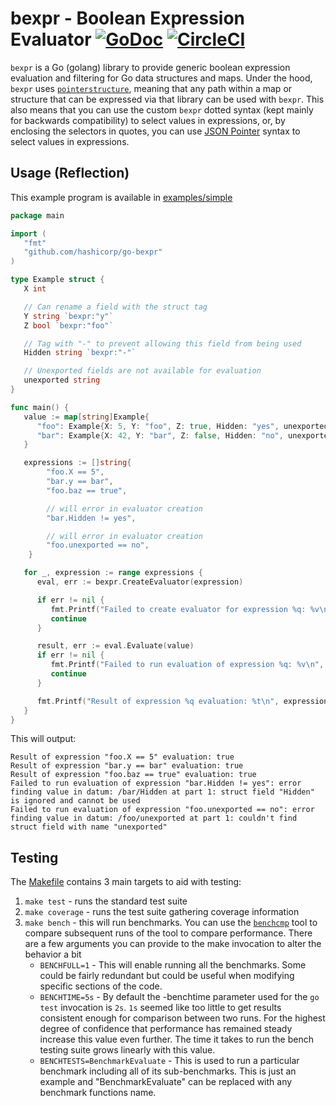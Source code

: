 # bexpr - Boolean Expression Evaluator [![GoDoc](https://godoc.org/github.com/hashicorp/go-bexpr?status.svg)](https://godoc.org/github.com/hashicorp/go-bexpr) [![CircleCI](https://circleci.com/gh/hashicorp/go-bexpr.svg?style=svg)](https://circleci.com/gh/hashicorp/go-bexpr)

`bexpr` is a Go (golang) library to provide generic boolean expression
evaluation and filtering for Go data structures and maps. Under the hood,
`bexpr` uses
[`pointerstructure`](https://github.com/mitchellh/pointerstructure), meaning
that any path within a map or structure that can be expressed via that library
can be used with `bexpr`. This also means that you can use the custom `bexpr`
dotted syntax (kept mainly for backwards compatibility) to select values in
expressions, or, by enclosing the selectors in quotes, you can use [JSON
Pointer](https://tools.ietf.org/html/rfc6901) syntax to select values in
expressions.

## Usage (Reflection)

This example program is available in [examples/simple](examples/simple)

```go
package main

import (
   "fmt"
   "github.com/hashicorp/go-bexpr"
)

type Example struct {
   X int

   // Can rename a field with the struct tag
   Y string `bexpr:"y"`
   Z bool `bexpr:"foo"`

   // Tag with "-" to prevent allowing this field from being used
   Hidden string `bexpr:"-"`

   // Unexported fields are not available for evaluation
   unexported string
}

func main() {
   value := map[string]Example{
      "foo": Example{X: 5, Y: "foo", Z: true, Hidden: "yes", unexported: "no"},
      "bar": Example{X: 42, Y: "bar", Z: false, Hidden: "no", unexported: "yes"},
   }

   expressions := []string{
		"foo.X == 5",
		"bar.y == bar",
		"foo.baz == true",

		// will error in evaluator creation
		"bar.Hidden != yes",

		// will error in evaluator creation
		"foo.unexported == no",
	}

   for _, expression := range expressions {
      eval, err := bexpr.CreateEvaluator(expression)

      if err != nil {
         fmt.Printf("Failed to create evaluator for expression %q: %v\n", expression, err)
         continue
      }

      result, err := eval.Evaluate(value)
      if err != nil {
         fmt.Printf("Failed to run evaluation of expression %q: %v\n", expression, err)
         continue
      }

      fmt.Printf("Result of expression %q evaluation: %t\n", expression, result)
   }
}
```

This will output:

```
Result of expression "foo.X == 5" evaluation: true
Result of expression "bar.y == bar" evaluation: true
Result of expression "foo.baz == true" evaluation: true
Failed to run evaluation of expression "bar.Hidden != yes": error finding value in datum: /bar/Hidden at part 1: struct field "Hidden" is ignored and cannot be used
Failed to run evaluation of expression "foo.unexported == no": error finding value in datum: /foo/unexported at part 1: couldn't find struct field with name "unexported"
```

## Testing

The [Makefile](Makefile) contains 3 main targets to aid with testing:

1. `make test` - runs the standard test suite
2. `make coverage` - runs the test suite gathering coverage information
3. `make bench` - this will run benchmarks. You can use the [`benchcmp`](https://godoc.org/golang.org/x/tools/cmd/benchcmp) tool to compare
   subsequent runs of the tool to compare performance. There are a few arguments you can
   provide to the make invocation to alter the behavior a bit
   * `BENCHFULL=1` - This will enable running all the benchmarks. Some could be fairly redundant but
     could be useful when modifying specific sections of the code.
   * `BENCHTIME=5s` - By default the -benchtime parameter used for the `go test` invocation is `2s`.
     `1s` seemed like too little to get results consistent enough for comparison between two runs.
     For the highest degree of confidence that performance has remained steady increase this value
     even further. The time it takes to run the bench testing suite grows linearly with this value.
   * `BENCHTESTS=BenchmarkEvaluate` - This is used to run a particular benchmark including all of its
     sub-benchmarks. This is just an example and "BenchmarkEvaluate" can be replaced with any
     benchmark functions name.
